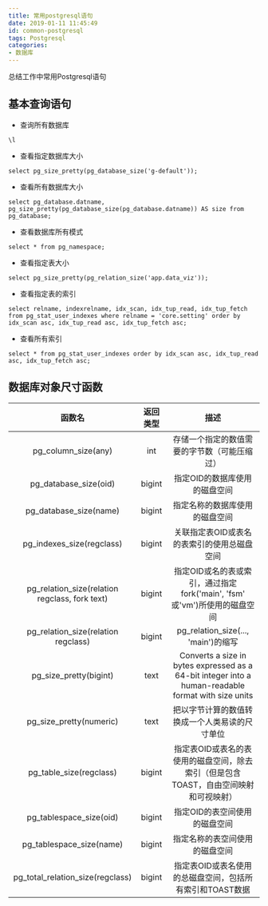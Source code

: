```yaml
---
title: 常用postgresql语句
date: 2019-01-11 11:45:49
id: common-postgresql
tags: Postgresql
categories: 
- 数据库
---
```


总结工作中常用Postgresql语句
<!-- more -->

## 基本查询语句

- 查询所有数据库 

```
\l
```

- 查看指定数据库大小

```
select pg_size_pretty(pg_database_size('g-default'));
```

- 查看所有数据库大小

```
select pg_database.datname, pg_size_pretty(pg_database_size(pg_database.datname)) AS size from pg_database;
```

- 查看数据库所有模式

```
select * from pg_namespace;
```

- 查看指定表大小

```
select pg_size_pretty(pg_relation_size('app.data_viz'));
```

- 查看指定表的索引

```
select relname, indexrelname, idx_scan, idx_tup_read, idx_tup_fetch from pg_stat_user_indexes where relname = 'core.setting' order by  idx_scan asc, idx_tup_read asc, idx_tup_fetch asc;
```

- 查看所有索引

```
select * from pg_stat_user_indexes order by idx_scan asc, idx_tup_read asc, idx_tup_fetch asc;
```


## 数据库对象尺寸函数

| 函数名 | 返回类型 | 描述 |
| :------:| :------: | :------: |
| pg_column_size(any) | int | 存储一个指定的数值需要的字节数（可能压缩过） |
| pg_database_size(oid) | bigint | 指定OID的数据库使用的磁盘空间 |
| pg_database_size(name) | bigint | 指定名称的数据库使用的磁盘空间 |
| pg_indexes_size(regclass) | bigint | 关联指定表OID或表名的表索引的使用总磁盘空间 |
| pg_relation_size(relation regclass, fork text) | bigint | 指定OID或名的表或索引，通过指定fork('main', 'fsm' 或'vm')所使用的磁盘空间 |
| pg_relation_size(relation regclass) | bigint | pg_relation_size(..., 'main')的缩写 |
| pg_size_pretty(bigint) | text | Converts a size in bytes expressed as a 64-bit integer into a human-readable format with size units |
| pg_size_pretty(numeric) | text | 把以字节计算的数值转换成一个人类易读的尺寸单位 |
| pg_table_size(regclass) | bigint | 指定表OID或表名的表使用的磁盘空间，除去索引（但是包含TOAST，自由空间映射和可视映射） |
| pg_tablespace_size(oid) | bigint | 指定OID的表空间使用的磁盘空间 |
| pg_tablespace_size(name) | bigint | 指定名称的表空间使用的磁盘空间 |
| pg_total_relation_size(regclass) | bigint | 指定表OID或表名使用的总磁盘空间，包括所有索引和TOAST数据 |

